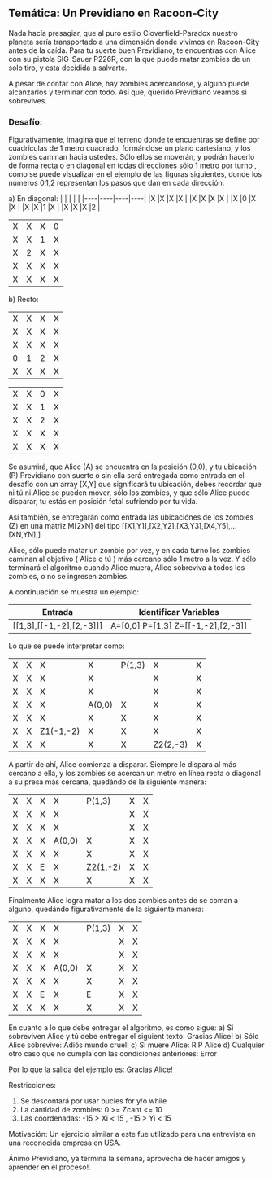 ## Temática: Un Previdiano en Racoon-City

Nada hacía presagiar, que al puro estilo Cloverfield-Paradox nuestro planeta sería transportado a una dimensión donde vivimos en Racoon-City
antes de la caída. Para tu suerte buen Previdiano, te encuentras con Alice con su pistola SIG-Sauer P226R, con la que puede matar zombies
de un solo tiro, y está decidida a salvarte.

A pesar de contar con Alice, hay zombies acercándose, y alguno puede alcanzarlos y terminar con todo. Así que, querido Previdiano
veamos si sobrevives.

### Desafío:

Figurativamente, imagina que el terreno donde te encuentras se define por cuadrículas de 1 metro cuadrado, formándose un plano cartesiano, 
y los zombies caminan hacia ustedes. Sólo ellos se moverán, y podrán hacerlo de forma recta o en diagonal en todas direcciones sólo 1 metro por turno
, cómo se puede visualizar en el ejemplo de las figuras siguientes, donde los números 0,1,2 representan los pasos que dan en cada dirección:

a) En diagonal:
|    |    |    |    |
|----|----|----|----|
|X   |X   |X   |X   |
|X   |X   |X   |X   |
|X   |0   |X   |X   |
|X   |X   |1   |X   |
|X   |X   |X   |2   |

|    |    |    |    |
|----|----|----|----|
|X   |X   |X   |0   |
|X   |X   |1   |X   |
|X   |2   |X   |X   |
|X   |X   |X   |X   |
|X   |X   |X   |X   |

b) Recto:

|    |    |    |    |
|----|----|----|----|
|X   |X   |X   |X   |
|X   |X   |X   |X   |
|X   |X   |X   |X   |
|0   |1   |2   |X   |
|X   |X   |X   |X   |

|    |    |    |    |
|----|----|----|----|
|X   |X   |0   |X   |
|X   |X   |1   |X   |
|X   |X   |2   |X   |
|X   |X   |X   |X   |
|X   |X   |X   |X   |

Se asumirá, que Alice (A) se encuentra en la posición (0,0), y tu ubicación (P) Previdiano con suerte o sin ella será entregada como entrada
en el desafío con un array [X,Y] que significará tu ubicación, debes recordar que ni tú ni Alice se pueden mover, sólo los zombies, y
que sólo Alice puede disparar, tu estás en posición fetal sufriendo por tu vida.

Así también, se entregarán como entrada las ubicaciónes de los zombies (Z) en una matriz M[2xN] del tipo [[X1,Y1],[X2,Y2],[X3,Y3],[X4,Y5],...[XN,YN],] 

Alice, sólo puede matar un zombie por vez, y en cada turno los zombies caminan al objetivo ( Alice o tú ) más cercano sólo 1 metro a la vez.
Y sólo terminará el algoritmo cuando Alice muera, Alice sobreviva a todos los zombies, o no se ingresen zombies.

A continuación se muestra un ejemplo:

| Entrada                 | Identificar Variables               |
|-------------------------|-------------------------------------|
| [[1,3],[[-1,-2],[2,-3]]]| A=[0,0] P=[1,3] Z=[[-1,-2],[2,-3]]  |

Lo que se puede interpretar como:

|    |    |    |    |    |    |    |
|----|----|----|----|----|----|----|
|X   |X   |X   |X   |P(1,3)   |X   |X   |
|X   |X   |X   |X   |   |X   |X   |
|X   |X   |X   |X   |   |X   |X   |
|X   |X   |X   |A(0,0)   |X   |X   |X   |
|X   |X   |X   |X   |X   |X   |X   |
|X   |X   |Z1(-1,-2)   |X   |X   |X   |X   |
|X   |X   |X   |X   |X   |Z2(2,-3)   |X   |

A partir de ahí, Alice comienza a disparar. Siempre le dispara al más cercano a ella, y los zombies se acercan un metro
en línea recta o diagonal a su presa más cercana, quedándo de la siguiente manera:

|    |    |    |    |    |    |    |
|----|----|----|----|----|----|----|
|X   |X   |X   |X   |P(1,3)   |X   |X   |
|X   |X   |X   |X   |   |X   |X   |
|X   |X   |X   |X   |   |X   |X   |
|X   |X   |X   |A(0,0)   |X   |X   |X   |
|X   |X   |X   |X   |X   |X   |X   |
|X   |X   |E   |X   |Z2(1,-2)   |X   |X   |
|X   |X   |X   |X   |X   |X   |X   |

Finalmente Alice logra matar a los dos zombies antes de se coman a alguno, quedándo figurativamente de la siguiente manera:

|    |    |    |    |    |    |    |
|----|----|----|----|----|----|----|
|X   |X   |X   |X   |P(1,3)   |X   |X   |
|X   |X   |X   |X   |   |X   |X   |
|X   |X   |X   |X   |   |X   |X   |
|X   |X   |X   |A(0,0)   |X   |X   |X   |
|X   |X   |X   |X   |X   |X   |X   |
|X   |X   |E   |X   |E   |X   |X   |
|X   |X   |X   |X   |X   |X   |X   |

En cuanto a lo que debe entregar el algoritmo, es como sigue:
a) Si sobreviven Alice y tú debe entregar el siguient texto: Gracias Alice!
b) Sólo Alice sobrevive: Adiós mundo cruel!
c) Si muere Alice: RIP Alice
d) Cualquier otro caso que no cumpla con las condiciones anteriores: Error

Por lo que la salida del ejemplo es:
Gracias Alice!

Restricciones:
1) Se descontará por usar bucles for y/o while
2) La cantidad de zombies: 0 >= Zcant <= 10
3) Las coordenadas: -15 > Xi < 15 , -15 > Yi < 15 

Motivación: Un ejercicio similar a este fue utilizado para una entrevista
en una reconocida empresa en USA.

Ánimo Previdiano, ya termina la semana, 
aprovecha de hacer amigos y aprender en el proceso!.
